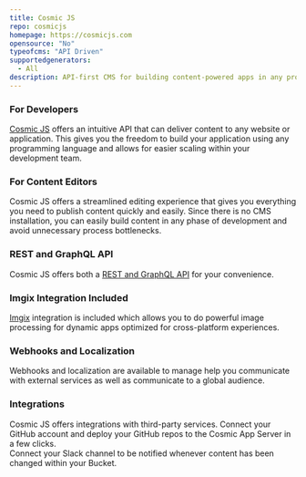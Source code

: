 ```yaml
---
title: Cosmic JS
repo: cosmicjs
homepage: https://cosmicjs.com
opensource: "No"
typeofcms: "API Driven"
supportedgenerators:
  - All
description: API-first CMS for building content-powered apps in any programming language.
---
```

### For Developers

[Cosmic JS](https://cosmicjs.com/docs) offers an intuitive API that can deliver content to any website or application. 
This gives you the freedom to build your application using any programming language and allows for 
easier scaling within your development team.

### For Content Editors

Cosmic JS offers a streamlined editing experience that gives you everything you need to 
publish content quickly and easily. Since there is no CMS installation, you can easily build 
content in any phase of development and avoid unnecessary process bottlenecks.

### REST and GraphQL API

Cosmic JS offers both a [REST and GraphQL API](https://cosmicjs.com/docs) for your convenience.

### Imgix Integration Included

[Imgix](https://imgix.com) integration is included which allows you to do powerful image processing for dynamic apps optimized for cross-platform experiences.

### Webhooks and Localization

Webhooks and localization are available to manage help you communicate with external services as well as communicate to a global audience.


### Integrations

Cosmic JS offers integrations with third-party services.  Connect your GitHub account and deploy your GitHub repos to the Cosmic App Server in a few clicks.  
Connect your Slack channel to be notified whenever content has been changed within your Bucket.
